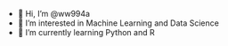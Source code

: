- 👋 Hi, I’m @ww994a
- 👀 I’m interested in Machine Learning and Data Science
- 🌱 I’m currently learning Python and R

<!---
ww994a/ww994a is a ✨ special ✨ repository because its `README.md` (this file) appears on your GitHub profile.
You can click the Preview link to take a look at your changes.
--->
